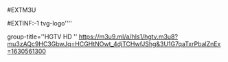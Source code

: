 #EXTM3U 

#EXTINF:-1 tvg-logo''''

group-title=''HGTV HD ''
https://m3u9.ml/a/hls1/hgtv.m3u8?mu3zAQc9HC3GbwJq=HCGHtNOwt_4djTCHwfJShg&3U1G7qaTxrPbalZnEx=1630561300
